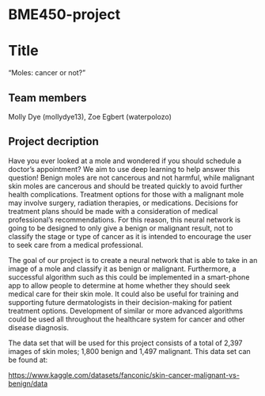 # BME450-project
# Title
“Moles: cancer or not?”
## Team members
Molly Dye (mollydye13), Zoe Egbert (waterpolozo)
## Project decription
  
  Have you ever looked at a mole and wondered if you should schedule a doctor’s appointment? We aim to use deep learning to help answer this question! Benign moles are not cancerous and not harmful, while malignant skin moles are cancerous and should be treated quickly to avoid further health complications. Treatment options for those with a malignant mole may involve surgery, radiation therapies, or medications. Decisions for treatment plans should be made with a consideration of medical professional’s recommendations. For this reason, this neural network is going to be designed to only give a benign or malignant result, not to classify the stage or type of cancer as it is intended to encourage the user to seek care from a medical professional.
  
  The goal of our project is to create a neural network that is able to take in an image of a mole and classify it as benign or malignant. Furthermore, a successful algorithm such as this could be implemented in a smart-phone app to allow people to determine at home whether they should seek medical care for their skin mole. It could also be useful for training and supporting future dermatologists in their decision-making for patient treatment options. Development of similar or more advanced algorithms could be used all throughout the healthcare system for cancer and other disease diagnosis.
 
  The data set that will be used for this project consists of a total of 2,397 images of skin moles; 1,800 benign and 1,497 malignant. This data set can be found at: 
  
  https://www.kaggle.com/datasets/fanconic/skin-cancer-malignant-vs-benign/data 


